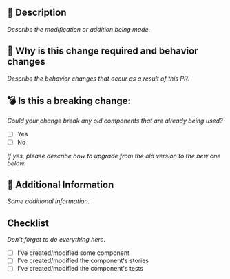 <!--
Thanks for creating a Pull Request ❤️!
Follow the steps below to ensure that your PR is approved and error-free.

- 📝 Use a descriptive title for the PR.
- ✅ Make sure that tests have been added or modified to accommodate the new changes.
- 🔍 Make sure that documentation in the Storybook has been added or modified to reflect the new changes.
- 🙏 Review your own PR to make sure everything has been done correctly!
- 🎬 When making a visual change, provide screenshots of the proposed change.

-->

## 📝 Description

_Describe the modification or addition being made._

## 🚀 Why is this change required and behavior changes

_Describe the behavior changes that occur as a result of this PR._

## 💣 Is this a breaking change:

_Could your change break any old components that are already being used?_

- [ ] Yes
- [ ] No

_If yes, please describe how to upgrade from the old version to the new one below._

## 📝 Additional Information

_Some additional information._

## Checklist

_Don't forget to do everything here._

- [ ] I've created/modified some component
- [ ] I've created/modified the component's stories
- [ ] I've created/modified the component's tests
